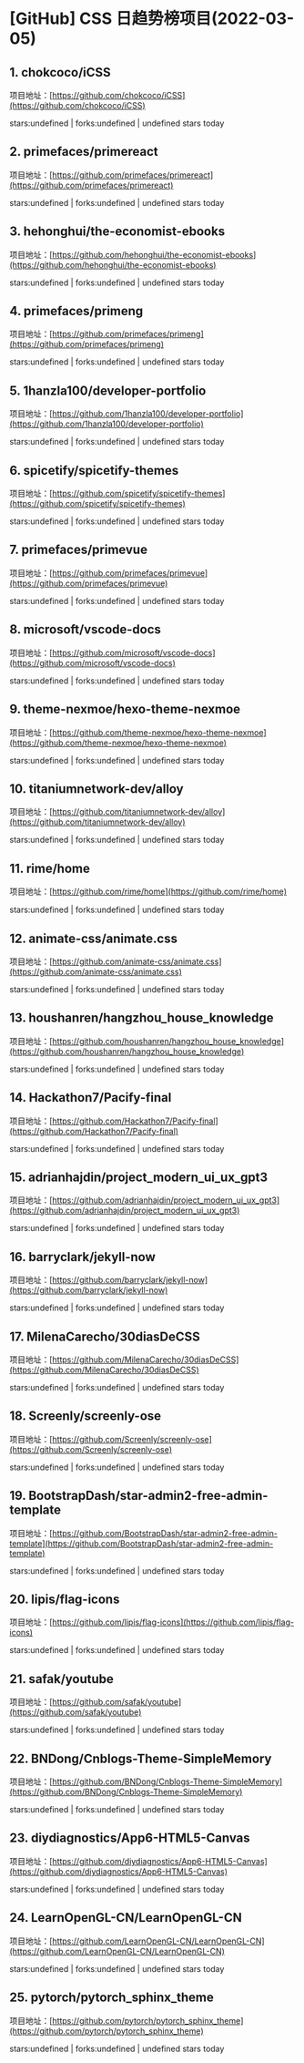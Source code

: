# [GitHub] CSS 日趋势榜项目(2022-03-05)

## 1. chokcoco/iCSS 

项目地址：[https://github.com/chokcoco/iCSS](https://github.com/chokcoco/iCSS)

stars:undefined | forks:undefined | undefined stars today 



## 2. primefaces/primereact 

项目地址：[https://github.com/primefaces/primereact](https://github.com/primefaces/primereact)

stars:undefined | forks:undefined | undefined stars today 



## 3. hehonghui/the-economist-ebooks 

项目地址：[https://github.com/hehonghui/the-economist-ebooks](https://github.com/hehonghui/the-economist-ebooks)

stars:undefined | forks:undefined | undefined stars today 



## 4. primefaces/primeng 

项目地址：[https://github.com/primefaces/primeng](https://github.com/primefaces/primeng)

stars:undefined | forks:undefined | undefined stars today 



## 5. 1hanzla100/developer-portfolio 

项目地址：[https://github.com/1hanzla100/developer-portfolio](https://github.com/1hanzla100/developer-portfolio)

stars:undefined | forks:undefined | undefined stars today 



## 6. spicetify/spicetify-themes 

项目地址：[https://github.com/spicetify/spicetify-themes](https://github.com/spicetify/spicetify-themes)

stars:undefined | forks:undefined | undefined stars today 



## 7. primefaces/primevue 

项目地址：[https://github.com/primefaces/primevue](https://github.com/primefaces/primevue)

stars:undefined | forks:undefined | undefined stars today 



## 8. microsoft/vscode-docs 

项目地址：[https://github.com/microsoft/vscode-docs](https://github.com/microsoft/vscode-docs)

stars:undefined | forks:undefined | undefined stars today 



## 9. theme-nexmoe/hexo-theme-nexmoe 

项目地址：[https://github.com/theme-nexmoe/hexo-theme-nexmoe](https://github.com/theme-nexmoe/hexo-theme-nexmoe)

stars:undefined | forks:undefined | undefined stars today 



## 10. titaniumnetwork-dev/alloy 

项目地址：[https://github.com/titaniumnetwork-dev/alloy](https://github.com/titaniumnetwork-dev/alloy)

stars:undefined | forks:undefined | undefined stars today 



## 11. rime/home 

项目地址：[https://github.com/rime/home](https://github.com/rime/home)

stars:undefined | forks:undefined | undefined stars today 



## 12. animate-css/animate.css 

项目地址：[https://github.com/animate-css/animate.css](https://github.com/animate-css/animate.css)

stars:undefined | forks:undefined | undefined stars today 



## 13. houshanren/hangzhou_house_knowledge 

项目地址：[https://github.com/houshanren/hangzhou_house_knowledge](https://github.com/houshanren/hangzhou_house_knowledge)

stars:undefined | forks:undefined | undefined stars today 



## 14. Hackathon7/Pacify-final 

项目地址：[https://github.com/Hackathon7/Pacify-final](https://github.com/Hackathon7/Pacify-final)

stars:undefined | forks:undefined | undefined stars today 



## 15. adrianhajdin/project_modern_ui_ux_gpt3 

项目地址：[https://github.com/adrianhajdin/project_modern_ui_ux_gpt3](https://github.com/adrianhajdin/project_modern_ui_ux_gpt3)

stars:undefined | forks:undefined | undefined stars today 



## 16. barryclark/jekyll-now 

项目地址：[https://github.com/barryclark/jekyll-now](https://github.com/barryclark/jekyll-now)

stars:undefined | forks:undefined | undefined stars today 



## 17. MilenaCarecho/30diasDeCSS 

项目地址：[https://github.com/MilenaCarecho/30diasDeCSS](https://github.com/MilenaCarecho/30diasDeCSS)

stars:undefined | forks:undefined | undefined stars today 



## 18. Screenly/screenly-ose 

项目地址：[https://github.com/Screenly/screenly-ose](https://github.com/Screenly/screenly-ose)

stars:undefined | forks:undefined | undefined stars today 



## 19. BootstrapDash/star-admin2-free-admin-template 

项目地址：[https://github.com/BootstrapDash/star-admin2-free-admin-template](https://github.com/BootstrapDash/star-admin2-free-admin-template)

stars:undefined | forks:undefined | undefined stars today 



## 20. lipis/flag-icons 

项目地址：[https://github.com/lipis/flag-icons](https://github.com/lipis/flag-icons)

stars:undefined | forks:undefined | undefined stars today 



## 21. safak/youtube 

项目地址：[https://github.com/safak/youtube](https://github.com/safak/youtube)

stars:undefined | forks:undefined | undefined stars today 



## 22. BNDong/Cnblogs-Theme-SimpleMemory 

项目地址：[https://github.com/BNDong/Cnblogs-Theme-SimpleMemory](https://github.com/BNDong/Cnblogs-Theme-SimpleMemory)

stars:undefined | forks:undefined | undefined stars today 



## 23. diydiagnostics/App6-HTML5-Canvas 

项目地址：[https://github.com/diydiagnostics/App6-HTML5-Canvas](https://github.com/diydiagnostics/App6-HTML5-Canvas)

stars:undefined | forks:undefined | undefined stars today 



## 24. LearnOpenGL-CN/LearnOpenGL-CN 

项目地址：[https://github.com/LearnOpenGL-CN/LearnOpenGL-CN](https://github.com/LearnOpenGL-CN/LearnOpenGL-CN)

stars:undefined | forks:undefined | undefined stars today 



## 25. pytorch/pytorch_sphinx_theme 

项目地址：[https://github.com/pytorch/pytorch_sphinx_theme](https://github.com/pytorch/pytorch_sphinx_theme)

stars:undefined | forks:undefined | undefined stars today 




